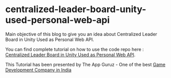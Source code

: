# centralized-leader-board-unity-used-personal-web-api

Main objective of this blog to give you an idea about Centralized Leader Board in Unity Used as Personal Web API.

You can find complete tutorial on how to use the code repo here : [Centralized Leader Board in Unity Used as Personal Web API](http://www.theappguruz.com/blog/centralized-leader-board-unity-used-personal-web-api).

This Tutorial has been presented by The App Guruz - One of the best [Game Development Company in India](http://www.theappguruz.com/3d-game-development/)
